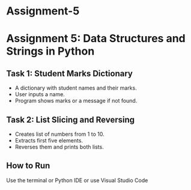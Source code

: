 # Assignment-5

# Assignment 5: Data Structures and Strings in Python

## Task 1: Student Marks Dictionary
- A dictionary with student names and their marks.
- User inputs a name.
- Program shows marks or a message if not found.

## Task 2: List Slicing and Reversing
- Creates list of numbers from 1 to 10.
- Extracts first five elements.
- Reverses them and prints both lists.

## How to Run
Use the terminal or Python IDE or use Visual Studio Code

